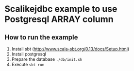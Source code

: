 # Scalikejdbc example to use Postgresql ARRAY column

## How to run the example

1. Install sbt (http://www.scala-sbt.org/0.13/docs/Setup.html)
2. Install postgresql
3. Prepare the database `./db/init.sh`
4. Execute `sbt run`
